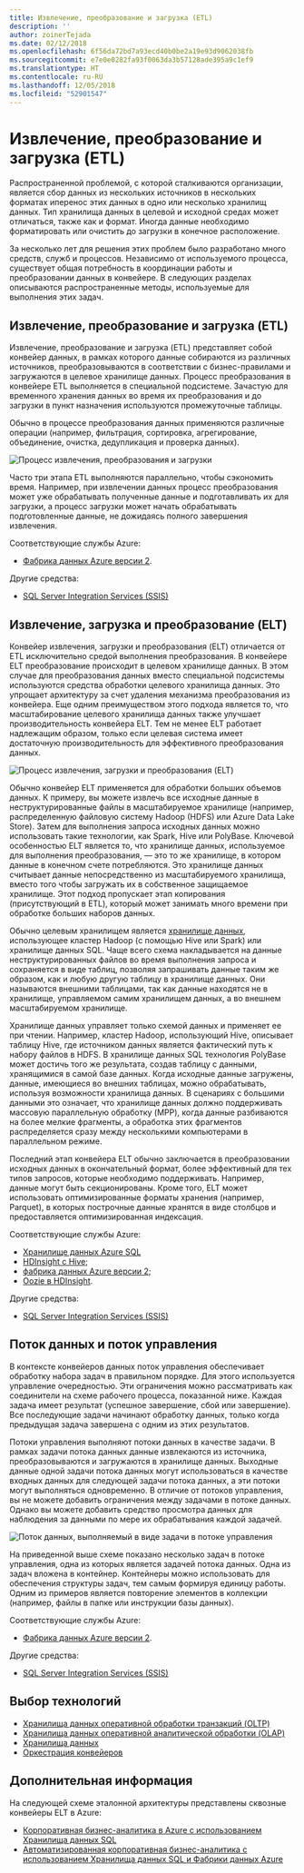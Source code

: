 ```yaml
---
title: Извлечение, преобразование и загрузка (ETL)
description: ''
author: zoinerTejada
ms.date: 02/12/2018
ms.openlocfilehash: 6f56da72bd7a93ecd40b0be2a19e93d9062038fb
ms.sourcegitcommit: e7e0e0282fa93f0063da3b57128ade395a9c1ef9
ms.translationtype: HT
ms.contentlocale: ru-RU
ms.lasthandoff: 12/05/2018
ms.locfileid: "52901547"
---
```

# <a name="extract-transform-and-load-etl"></a>Извлечение, преобразование и загрузка (ETL)

Распространенной проблемой, с которой сталкиваются организации, является сбор данных из нескольких источников в нескольких форматах и ​​перенос этих данных в одно или несколько хранилищ данных. Тип хранилища данных в целевой и исходной средах может отличаться, также как и формат. Иногда данные необходимо форматировать или очистить до загрузки в конечное расположение.

За несколько лет для решения этих проблем было разработано много средств, служб и процессов. Независимо от используемого процесса, существует общая потребность в координации работы и преобразовании данных в конвейере. В следующих разделах описываются распространенные методы, используемые для выполнения этих задач.

## <a name="extract-transform-and-load-etl"></a>Извлечение, преобразование и загрузка (ETL)

Извлечение, преобразование и загрузка (ETL) представляет собой конвейер данных, в рамках которого данные собираются из различных источников, преобразовываются в соответствии с бизнес-правилами и загружаются в целевое хранилище данных. Процесс преобразования в конвейере ETL выполняется в специальной подсистеме. Зачастую для временного хранения данных во время их преобразования и до загрузки в пункт назначения используются промежуточные таблицы.

Обычно в процессе преобразования данных применяются различные операции (например, фильтрация, сортировка, агрегирование, объединение, очистка, дедупликация и проверка данных).

![Процесс извлечения, преобразования и загрузки](../images/etl.png)

Часто три этапа ETL выполняются параллельно, чтобы сэкономить время. Например, при извлечении данных процесс преобразования может уже обрабатывать полученные данные и подготавливать их для загрузки, а процесс загрузки может начать обрабатывать подготовленные данные, не дожидаясь полного завершения извлечения.

Соответствующие службы Azure:
- [Фабрика данных Azure версии 2](https://azure.microsoft.com/services/data-factory/).

Другие средства:
- [SQL Server Integration Services (SSIS)](/sql/integration-services/sql-server-integration-services)

## <a name="extract-load-and-transform-elt"></a>Извлечение, загрузка и преобразование (ELT)

Конвейер извлечения, загрузки и преобразования (ELT) отличается от ETL исключительно средой выполнения преобразования. В конвейере ELT преобразование происходит в целевом хранилище данных. В этом случае для преобразования данных вместо специальной подсистемы используются средства обработки целевого хранилища данных. Это упрощает архитектуру за счет удаления механизма преобразования из конвейера. Еще одним преимуществом этого подхода является то, что масштабирование целевого хранилища данных также улучшает производительность конвейера ELT. Тем не менее ELT работает надлежащим образом, только если целевая система имеет достаточную производительность для эффективного преобразования данных.

![Процесс извлечения, загрузки и преобразования (ELT)](../images/elt.png)

Обычно конвейер ELT применяется для обработки больших объемов данных. К примеру, вы можете извлечь все исходные данные в неструктурированные файлы в масштабируемое хранилище (например, распределенную файловую систему Hadoop (HDFS) или Azure Data Lake Store). Затем для выполнения запроса исходных данных можно использовать такие технологии, как Spark, Hive или PolyBase. Ключевой особенностью ELT является то, что хранилище данных, используемое для выполнения преобразования, — это то же хранилище, в котором данные в конечном счете потребляются. Это хранилище данных считывает данные непосредственно из масштабируемого хранилища, вместо того чтобы загружать их в собственное защищаемое хранилище. Этот подход пропускает этап копирования (присутствующий в ETL), который может занимать много времени при обработке больших наборов данных.

Обычно целевым хранилищем является [хранилище данных](./data-warehousing.md), использующее кластер Hadoop (с помощью Hive или Spark) или хранилище данных SQL. Чаще всего схема накладывается на данные неструктурированных файлов во время выполнения запроса и сохраняется в виде таблиц, позволяя запрашивать данные таким же образом, как и любую другую таблицу в хранилище данных. Они называются внешними таблицами, так как данные находятся не в хранилище, управляемом самим хранилищем данных, а во внешнем масштабируемом хранилище. 

Хранилище данных управляет только схемой данных и применяет ее при чтении. Например, кластер Hadoop, использующий Hive, описывает таблицу Hive, где источником данных является фактический путь к набору файлов в HDFS. В хранилище данных SQL технология PolyBase может достичь того же результата, создав таблицу с данными, хранящимися в самой базе данных. Когда исходные данные загружены, данные, имеющиеся во внешних таблицах, можно обрабатывать, используя возможности хранилища данных. В сценариях с большими данными это означает, что хранилище данных должно поддерживать массовую параллельную обработку (MPP), когда данные разбиваются на более мелкие фрагменты, а обработка этих фрагментов распределяется сразу между несколькими компьютерами в параллельном режиме.

Последний этап конвейера ELT обычно заключается в преобразовании исходных данных в окончательный формат, более эффективный для тех типов запросов, которые необходимо поддерживать. Например, данные могут быть секционированы. Кроме того, ELT может использовать оптимизированные форматы хранения (например, Parquet), в которых построчные данные хранятся в виде столбцов и предоставляется оптимизированная индексация. 

Соответствующие службы Azure:

- [Хранилище данных Azure SQL](/azure/sql-data-warehouse/sql-data-warehouse-overview-what-is)
- [HDInsight с Hive](/azure/hdinsight/hadoop/hdinsight-use-hive);
- [фабрика данных Azure версии 2](https://azure.microsoft.com/services/data-factory/);
- [Oozie в HDInsight](/azure/hdinsight/hdinsight-use-oozie-linux-mac).

Другие средства:

- [SQL Server Integration Services (SSIS)](/sql/integration-services/sql-server-integration-services)

## <a name="data-flow-and-control-flow"></a>Поток данных и поток управления

В контексте конвейеров данных поток управления обеспечивает обработку набора задач в правильном порядке. Для этого используется управление очередностью. Эти ограничения можно рассматривать как соединители на схеме рабочего процесса, показанной ниже. Каждая задача имеет результат (успешное завершение, сбой или завершение). Все последующие задачи начинают обработку данных, только когда предыдущая задача завершена с одним из этих результатов.

Потоки управления выполняют потоки данных в качестве задачи. В рамках задачи потока данных данные извлекаются из источника, преобразовываются и загружаются в хранилище данных. Выходные данные одной задачи потока данных могут использоваться в качестве входных данных для следующей задачи потока данных, а эти потоки могут выполняться одновременно. В отличие от потоков управления, вы не можете добавить ограничения между задачами в потоке данных. Однако вы можете добавить средство просмотра данных для наблюдения за данными по мере их обрабатывания каждой задачей.

![Поток данных, выполняемый в виде задачи в потоке управления](../images/control-flow-data-flow.png)

На приведенной выше схеме показано несколько задач в потоке управления, одна из которых является задачей потока данных. Одна из задач вложена в контейнер. Контейнеры можно использовать для обеспечения структуры задач, тем самым формируя единицу работы. Одним из примеров является повторение элементов в коллекции (например, файлы в папке или инструкции базы данных).

Соответствующие службы Azure:
- [Фабрика данных Azure версии 2](https://azure.microsoft.com/services/data-factory/).

Другие средства:
- [SQL Server Integration Services (SSIS)](/sql/integration-services/sql-server-integration-services)

## <a name="technology-choices"></a>Выбор технологий

- [Хранилища данных оперативной обработки транзакций (OLTP)](./online-transaction-processing.md#oltp-in-azure)
- [Хранилища данных оперативной аналитической обработки (OLAP)](./online-analytical-processing.md#olap-in-azure)
- [Хранилища данных](./data-warehousing.md)
- [Оркестрация конвейеров](../technology-choices/pipeline-orchestration-data-movement.md)

## <a name="next-steps"></a>Дополнительная информация

На следующей схеме эталонной архитектуры представлены сквозные конвейеры ELT в Azure:

- [Корпоративная бизнес-аналитика в Azure с использованием Хранилища данных SQL](../../reference-architectures/data/enterprise-bi-sqldw.md)
- [Автоматизированная корпоративная бизнес-аналитика с использованием Хранилища данных SQL и Фабрики данных Azure](../../reference-architectures/data/enterprise-bi-adf.md)